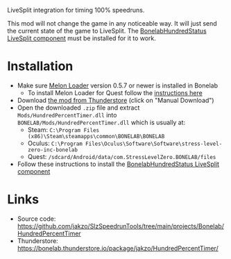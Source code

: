 LiveSplit integration for timing 100% speedruns.

This mod will not change the game in any noticeable way. It will just send the current state of the game to LiveSplit. The [BonelabHundredStatus LiveSplit component](https://github.com/jakzo/SlzSpeedrunTools/tree/main/projects/LiveSplit/BonelabHundredStatus#installation) must be installed for it to work.

# Installation

- Make sure [Melon Loader](https://melonwiki.xyz/#/?id=what-is-melonloader) version 0.5.7 or newer is installed in Bonelab
  - To install Melon Loader for Quest follow the [instructions here](https://github.com/LemonLoader/MelonLoader/wiki/Installation)
- Download [the mod from Thunderstore](https://bonelab.thunderstore.io/package/jakzo/HundredPercentTimer/) (click on "Manual Download")
- Open the downloaded `.zip` file and extract `Mods/HundredPercentTimer.dll` into `BONELAB/Mods/HundredPercentTimer.dll` which is usually at:
  - Steam: `C:\Program Files (x86)\Steam\steamapps\common\BONELAB\BONELAB`
  - Oculus: `C:\Program Files\Oculus\Software\Software\stress-level-zero-inc-bonelab`
  - Quest: `/sdcard/Android/data/com.StressLevelZero.BONELAB/files`
- Follow these instructions to install the [BonelabHundredStatus LiveSplit component](https://github.com/jakzo/SlzSpeedrunTools/tree/main/projects/LiveSplit/BonelabHundredStatus#installation)

# Links

- Source code: https://github.com/jakzo/SlzSpeedrunTools/tree/main/projects/Bonelab/HundredPercentTimer
- Thunderstore: https://bonelab.thunderstore.io/package/jakzo/HundredPercentTimer/
